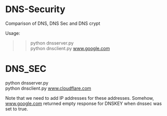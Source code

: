 # DNS-Security
Comparison of DNS, DNS Sec and DNS crypt

Usage:
>>python dnsserver.py<br/>
python dnsclient.py www.google.com


# DNS_SEC
python dnsserver.py<br/>
python dnsclient.py www.cloudflare.com

Note that we need to add IP addresses for these addresses. Somehow, www.google.com returned empty response for DNSKEY when dnssec was set to true.


